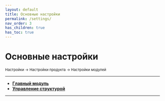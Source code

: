 ```yaml
---
layout: default
title: Основные настройки
permalink: /settings/
nav_order: 3
has_children: true
has_toc: true
---
```


# Основные настройки

<sub>Настройки → Настройки продукта → Настройки модулей</sub>

---

- [**Главный модуль**](/bitrix/settings/main)
- [**Управление структурой**](/bitrix/settings/fileman)

---

<br>

